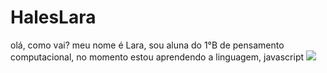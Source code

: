 # HalesLara
olá, como vai?
meu nome é Lara, sou aluna do 1°B de pensamento computacional, no momento estou aprendendo a linguagem, javascript 
![](https://media.giphy.com/media/l3q2wJsC23ikJg9xe/giphy.gif?cid=790b7611i3hnshyl3t79bs2f6a2r94ph1os79ydmqc86jn6j&ep=v1_gifs_trending&rid=giphy.gif&ct=g)
